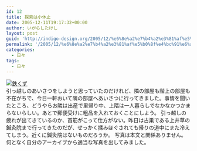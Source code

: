 ```yaml
---
id: 12
title: 探索は小休止
date: 2005-12-11T19:17:32+00:00
author: いがらしたけし
layout: post
guid: 'http://indigo-design.org/2005/12/%e6%8e%a2%e7%b4%a2%e3%81%af%e5%b0%8f%e4%bc%91%e6%ad%a2/'
permalink: '/2005/12/%e6%8e%a2%e7%b4%a2%e3%81%af%e5%b0%8f%e4%bc%91%e6%ad%a2/'
categories:
  - 日々
tags:
  - 日々
---
```

<a href="http://blog-imgs-29.fc2.com/a/r/m/armadillo75/051211a.jpg" target="_blank"><img src="http://blog-imgs-29.fc2.com/a/r/m/armadillo75/051211a.jpg" alt="鉄くず" border="0"></a><br />
引っ越しのあいさつをしようと思っていたのだけれど、隣の部屋も階上の部屋も不在がちで、今日一軒おいて隣の部屋へあいさつに行ってきました。事情を聞いたところ、どうやらお隣は出産で里帰り中、上階は一人暮らしでなかなかつかまらないらしい。あとで郵便受けに粗品を入れておくことにしよう。
引っ越しの疲れが出てきているのか、首筋がこって仕方がない。昨日は古巣である上井草の鍼灸院まで行ってきたのだが、せっかく揉みほぐされても帰りの道中にまた冷えてしまう。近くに鍼灸院はないものだろうか。
写真は本文と関係ありません。何となく自分のアーカイブから適当な写真を出してみました。